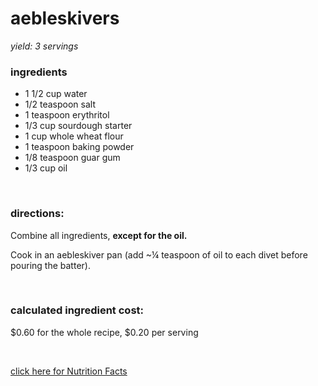 # aebleskivers
*yield: 3 servings*

### ingredients
- 1 1/2 cup water
- 1/2 teaspoon salt
- 1 teaspoon erythritol
- 1/3 cup sourdough starter
- 1 cup whole wheat flour
- 1 teaspoon baking powder
- 1/8 teaspoon guar gum
- 1/3 cup oil

<br>

### directions:

Combine all ingredients, **except for the oil.**

Cook in an aebleskiver pan (add ~¼ teaspoon of oil to each divet before pouring the batter).


<br>

### calculated ingredient cost:

$0.60 for the whole recipe, $0.20 per serving

<br>

[click here for Nutrition Facts](https://htmlpreview.github.io/?https://github.com/nate-thegrate/vegan-chef/blob/main/compile_recipes/nutrition/nutrition_labels/aebleskivers/nutrition_facts.html)
